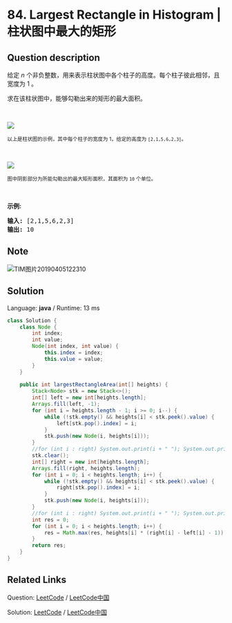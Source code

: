 # 84. Largest Rectangle in Histogram | 柱状图中最大的矩形

## Question description

<!--If you want to use the English description, use <p>Given <em>n</em> non-negative integers representing the histogram&#39;s bar height where the width of each bar is 1, find the area of largest rectangle in the histogram.</p>

<p>&nbsp;</p>

<p><img src="https://assets.leetcode.com/uploads/2018/10/12/histogram.png" style="width: 188px; height: 204px;" /><br />
<small>Above is a histogram where width of each bar is 1, given height = <code>[2,1,5,6,2,3]</code>.</small></p>

<p>&nbsp;</p>

<p><img src="https://assets.leetcode.com/uploads/2018/10/12/histogram_area.png" style="width: 188px; height: 204px;" /><br />
<small>The largest rectangle is shown in the shaded area, which has area = <code>10</code> unit.</small></p>

<p>&nbsp;</p>

<p><strong>Example:</strong></p>

<pre>
<strong>Input:</strong> [2,1,5,6,2,3]
<strong>Output:</strong> 10
</pre>
 instead-->
<p>给定 <em>n</em> 个非负整数，用来表示柱状图中各个柱子的高度。每个柱子彼此相邻，且宽度为 1 。</p>

<p>求在该柱状图中，能够勾勒出来的矩形的最大面积。</p>

<p>&nbsp;</p>

<p><img src="https://assets.leetcode-cn.com/aliyun-lc-upload/uploads/2018/10/12/histogram.png"></p>

<p><small>以上是柱状图的示例，其中每个柱子的宽度为 1，给定的高度为&nbsp;<code>[2,1,5,6,2,3]</code>。</small></p>

<p>&nbsp;</p>

<p><img src="https://assets.leetcode-cn.com/aliyun-lc-upload/uploads/2018/10/12/histogram_area.png"></p>

<p><small>图中阴影部分为所能勾勒出的最大矩形面积，其面积为&nbsp;<code>10</code>&nbsp;个单位。</small></p>

<p>&nbsp;</p>

<p><strong>示例:</strong></p>

<pre><strong>输入:</strong> [2,1,5,6,2,3]
<strong>输出:</strong> 10</pre>


## Note

![TIM图片20190405122310](https://user-images.githubusercontent.com/9983385/55603521-a61e5b00-579d-11e9-95af-292f79db5eed.jpg)


## Solution

Language: **java**  /  Runtime: 13 ms

```java
class Solution {
    class Node {
        int index;
        int value;
        Node(int index, int value) {
            this.index = index;
            this.value = value;
        }
    }
    
    public int largestRectangleArea(int[] heights) {
        Stack<Node> stk = new Stack<>();
        int[] left = new int[heights.length];
        Arrays.fill(left, -1);
        for (int i = heights.length - 1; i >= 0; i--) {
            while (!stk.empty() && heights[i] < stk.peek().value) {
                left[stk.pop().index] = i;
            }
            stk.push(new Node(i, heights[i]));
        }
        //for (int i : right) System.out.print(i + " "); System.out.println();
        stk.clear();
        int[] right = new int[heights.length];
        Arrays.fill(right, heights.length);
        for (int i = 0; i < heights.length; i++) {
            while (!stk.empty() && heights[i] < stk.peek().value) {
                right[stk.pop().index] = i;
            }
            stk.push(new Node(i, heights[i]));
        }
        //for (int i : right) System.out.print(i + " "); System.out.println();
        int res = 0;
        for (int i = 0; i < heights.length; i++) {
            res = Math.max(res, heights[i] * (right[i] - left[i] - 1));
        }
        return res;
    }
}
```



## Related Links

Question: [LeetCode](https://leetcode.com/problems/largest-rectangle-in-histogram/description/)  /  [LeetCode中国](https://leetcode-cn.com/problems/largest-rectangle-in-histogram/description/)

Solution: [LeetCode](https://leetcode.com/articles/largest-rectangle-in-histogram/)  /  [LeetCode中国](https://leetcode-cn.com/articles/largest-rectangle-in-histogram/)